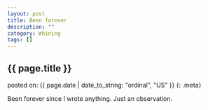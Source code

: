 ```yaml
---
layout: post
title: Been forever
description: ""
category: Whining
tags: []
---
```


## {{ page.title }}

posted on: {{ page.date | date_to_string: "ordinal", "US" }}
{: .meta}

Been forever since I wrote anything. Just an observation.
